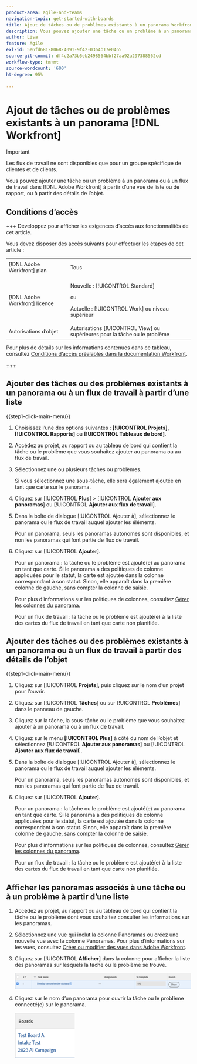 ```yaml
---
product-area: agile-and-teams
navigation-topic: get-started-with-boards
title: Ajout de tâches ou de problèmes existants à un panorama Workfront
description: Vous pouvez ajouter une tâche ou un problème à un panorama dans Adobe Workfront à partir d’une vue de liste ou de rapport.
author: Lisa
feature: Agile
exl-id: 5e6fd681-8068-4091-9f42-0364b17e0465
source-git-commit: df4c2a73b5eb2498564bbf27aa92a297388562cd
workflow-type: tm+mt
source-wordcount: '600'
ht-degree: 95%

---
```


# Ajout de tâches ou de problèmes existants à un panorama [!DNL Workfront]

>[!IMPORTANT]
>
>Les flux de travail ne sont disponibles que pour un groupe spécifique de clientes et de clients.

Vous pouvez ajouter une tâche ou un problème à un panorama ou à un flux de travail dans [!DNL Adobe Workfront] à partir d’une vue de liste ou de rapport, ou à partir des détails de l’objet.

## Conditions d’accès

+++ Développez pour afficher les exigences d’accès aux fonctionnalités de cet article.

Vous devez disposer des accès suivants pour effectuer les étapes de cet article :

<table style="table-layout:auto">
 <col>
 <col>
 <tbody>
  <tr>
   <td role="rowheader">[!DNL Adobe Workfront] plan</td>
   <td> <p>Tous</p> </td>
  </tr>
  <tr>
   <td role="rowheader">[!DNL Adobe Workfront] licence</td>
   <td>
   <p>Nouvelle : [!UICONTROL Standard]</p> 
   <p>ou</p>
   <p>Actuelle : [!UICONTROL Work] ou niveau supérieur</p>
   </td>
  </tr>
  <tr>
   <td role="rowheader">Autorisations d’objet</td>
   <td>Autorisations [!UICONTROL View] ou supérieures pour la tâche ou le problème </td>
  </tr>
 </tbody>
</table>

Pour plus de détails sur les informations contenues dans ce tableau, consultez [Conditions d’accès préalables dans la documentation Workfront](/help/quicksilver/administration-and-setup/add-users/access-levels-and-object-permissions/access-level-requirements-in-documentation.md).

+++

## Ajouter des tâches ou des problèmes existants à un panorama ou à un flux de travail à partir d’une liste

{{step1-click-main-menu}}

1. Choisissez l’une des options suivantes : **[!UICONTROL Projets]**, **[!UICONTROL Rapports]** ou **[!UICONTROL Tableaux de bord]**.
1. Accédez au projet, au rapport ou au tableau de bord qui contient la tâche ou le problème que vous souhaitez ajouter au panorama ou au flux de travail.
1. Sélectionnez une ou plusieurs tâches ou problèmes.

   Si vous sélectionnez une sous-tâche, elle sera également ajoutée en tant que carte sur le panorama.

1. Cliquez sur [!UICONTROL **Plus**] > [!UICONTROL **Ajouter aux panoramas**] ou [!UICONTROL **Ajouter aux flux de travail**].
1. Dans la boîte de dialogue [!UICONTROL Ajouter à], sélectionnez le panorama ou le flux de travail auquel ajouter les éléments.

   Pour un panorama, seuls les panoramas autonomes sont disponibles, et non les panoramas qui font partie de flux de travail.

1. Cliquez sur [!UICONTROL **Ajouter**].

   Pour un panorama : la tâche ou le problème est ajouté(e) au panorama en tant que carte. Si le panorama a des politiques de colonne appliquées pour le statut, la carte est ajoutée dans la colonne correspondant à son statut. Sinon, elle apparaît dans la première colonne de gauche, sans compter la colonne de saisie.

   Pour plus d’informations sur les politiques de colonnes, consultez [Gérer les colonnes du panorama](/help/quicksilver/agile/get-started-with-boards/manage-board-columns.md).

   Pour un flux de travail : la tâche ou le problème est ajouté(e) à la liste des cartes du flux de travail en tant que carte non planifiée.

## Ajouter des tâches ou des problèmes existants à un panorama ou à un flux de travail à partir des détails de l’objet

{{step1-click-main-menu}}

1. Cliquez sur [!UICONTROL **Projets**], puis cliquez sur le nom d’un projet pour l’ouvrir.
1. Cliquez sur [!UICONTROL **Tâches**] ou sur [!UICONTROL **Problèmes**] dans le panneau de gauche.
1. Cliquez sur la tâche, la sous-tâche ou le problème que vous souhaitez ajouter à un panorama ou à un flux de travail.
1. Cliquez sur le menu **[!UICONTROL Plus]** à côté du nom de l’objet et sélectionnez [!UICONTROL **Ajouter aux panoramas**] ou [!UICONTROL **Ajouter aux flux de travail**].
1. Dans la boîte de dialogue [!UICONTROL Ajouter à], sélectionnez le panorama ou le flux de travail auquel ajouter les éléments.

   Pour un panorama, seuls les panoramas autonomes sont disponibles, et non les panoramas qui font partie de flux de travail.

1. Cliquez sur [!UICONTROL **Ajouter**].

   Pour un panorama : la tâche ou le problème est ajouté(e) au panorama en tant que carte. Si le panorama a des politiques de colonne appliquées pour le statut, la carte est ajoutée dans la colonne correspondant à son statut. Sinon, elle apparaît dans la première colonne de gauche, sans compter la colonne de saisie.

   Pour plus d’informations sur les politiques de colonnes, consultez [Gérer les colonnes du panorama](/help/quicksilver/agile/get-started-with-boards/manage-board-columns.md).

   Pour un flux de travail : la tâche ou le problème est ajouté(e) à la liste des cartes du flux de travail en tant que carte non planifiée.

## Afficher les panoramas associés à une tâche ou à un problème à partir d’une liste

1. Accédez au projet, au rapport ou au tableau de bord qui contient la tâche ou le problème dont vous souhaitez consulter les informations sur les panoramas.
1. Sélectionnez une vue qui inclut la colonne Panoramas ou créez une nouvelle vue avec la colonne Panoramas.
Pour plus d’informations sur les vues, consultez [Créer ou modifier des vues dans Adobe Workfront](/help/quicksilver/reports-and-dashboards/reports/reporting-elements/create-edit-views.md).
1. Cliquez sur [!UICONTROL **Afficher**] dans la colonne pour afficher la liste des panoramas sur lesquels la tâche ou le problème se trouve.

   ![Afficher les panoramas dans la colonne](assets/show-boards-in-column.png)

1. Cliquez sur le nom d’un panorama pour ouvrir la tâche ou le problème connecté(e) sur le panorama.

   ![Sélectionner un panorama](assets/select-board-in-column.png)
